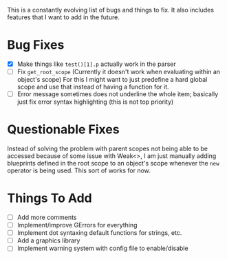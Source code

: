 This is a constantly evolving list of bugs and things to fix.
It also includes features that I want to add in the future.
# Bug Fixes
 - [x] Make things like ```test()[1].p``` actually work in the parser
 - [ ] Fix ```get_root_scope``` (Currently it doesn't work when evaluating within an object's scope)
 For this I might want to just predefine a hard global scope and use that instead of having a function for it.
 - [ ] Error message sometimes does not underline the whole item; basically just fix error syntax highlighting
 (this is not top priority)
# Questionable Fixes
Instead of solving the problem with parent scopes not being able to be accessed because of some
issue with Weak<>, I am just manually adding blueprints defined in the root scope to an object's
scope whenever the ```new``` operator is being used. This sort of works for now.
# Things To Add
 - [ ] Add more comments
 - [ ] Implement/improve GErrors for everything
 - [ ] Implement dot syntaxing default functions for strings, etc.
 - [ ] Add a graphics library
 - [ ] Implement warning system with config file to enable/disable